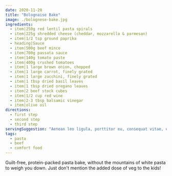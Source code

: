 ```yaml
---
date: 2020-11-20
title: "Bolognaise Bake"
image: ./bolognese-bake.jpg
ingredients:
  - item|250g red lentil pasta spirals
  - item|225g shredded cheese (cheddar, mozzarella & parmesan)
  - item|1/2 tsp ground paprika
  - heading|Sauce
  - item|500g beef mince
  - item|700g passata sauce
  - item|140g tomato paste
  - item|400g crushed tomatoes
  - item|1 large brown onion, chopped
  - item|1 large carrot, finely grated
  - item|1 large zucchini, finely grated
  - item|1 tbsp dried basil leaves
  - item|1 tbsp dried oregano leaves
  - item|2 beef stock cubes
  - item|1/2 cup red wine
  - item|2-3 tbsp balsamic vinegar
  - item|olive oil
directions:
  - first step
  - second step
  - third step
servingSuggestion: "Aenean leo ligula, porttitor eu, consequat vitae, eleifend ac, enim. Vestibulum ullamcorper mauris at ligula."
tags:
  - pasta
  - beef
  - comfort food
---
```


Guilt-free, protein-packed pasta bake, without the mountains of white pasta to weigh you down. Just don't mention the added dose of veg to the kids!
